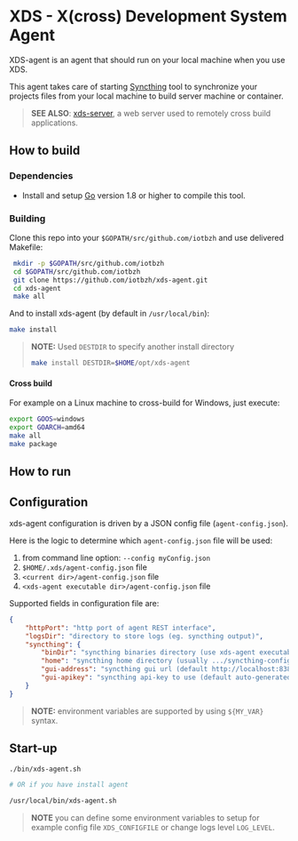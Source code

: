 # XDS - X(cross) Development System Agent

XDS-agent is an agent that should run on your local machine when you use XDS.

This agent takes care of starting [Syncthing](https://syncthing.net/) tool to
synchronize your projects files from your local machine to build server machine
or container.


> **SEE ALSO**: [xds-server](https://github.com/iotbzh/xds-server), a web server
used to remotely cross build applications.


## How to build

### Dependencies

- Install and setup [Go](https://golang.org/doc/install) version 1.8 or
higher to compile this tool.


### Building

Clone this repo into your `$GOPATH/src/github.com/iotbzh` and use delivered Makefile:
```bash
 mkdir -p $GOPATH/src/github.com/iotbzh
 cd $GOPATH/src/github.com/iotbzh
 git clone https://github.com/iotbzh/xds-agent.git
 cd xds-agent
 make all
```

And to install xds-agent (by default in `/usr/local/bin`):
```bash
make install
```

>**NOTE:** Used `DESTDIR` to specify another install directory
>```bash
>make install DESTDIR=$HOME/opt/xds-agent
>```


#### Cross build
For example on a Linux machine to cross-build for Windows, just execute:
```bash
export GOOS=windows
export GOARCH=amd64
make all
make package
```

## How to run

## Configuration

xds-agent configuration is driven by a JSON config file (`agent-config.json`).

Here is the logic to determine which `agent-config.json` file will be used:
1. from command line option: `--config myConfig.json`
2. `$HOME/.xds/agent-config.json` file
3. `<current dir>/agent-config.json` file
4. `<xds-agent executable dir>/agent-config.json` file

Supported fields in configuration file are:
```json
{
    "httpPort": "http port of agent REST interface",
    "logsDir": "directory to store logs (eg. syncthing output)",
    "syncthing": {
        "binDir": "syncthing binaries directory (use xds-agent executable dir when not set)",
        "home": "syncthing home directory (usually .../syncthing-config)",
        "gui-address": "syncthing gui url (default http://localhost:8384)",
        "gui-apikey": "syncthing api-key to use (default auto-generated)"
    }
}
```

>**NOTE:** environment variables are supported by using `${MY_VAR}` syntax.

## Start-up

```bash
./bin/xds-agent.sh

# OR if you have install agent

/usr/local/bin/xds-agent.sh
```

>**NOTE** you can define some environment variables to setup for example
config file `XDS_CONFIGFILE` or change logs level `LOG_LEVEL`.
